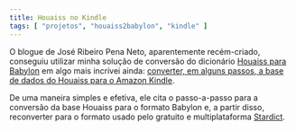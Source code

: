 ```yaml
---
title: Houaiss no Kindle
tags: [ "projetos", "houaiss2babylon", "kindle" ]
---
```


O blogue de José Ribeiro Pena Neto, aparentemente recém-criado, conseguiu utilizar minha solução de conversão do dicionário [Houaiss para Babylon](http://www.caloni.com.br/houaiss-para-babylon-12) em algo mais incrívei ainda: [converter, em alguns passos, a base de dados do Houaiss para o Amazon Kindle](http://zeribeiropena.wordpress.com/2011/03/21/dicionario-houaiss-e-babylon-no-kindle/#comment-3).

De uma maneira simples e efetiva, ele cita o passo-a-passo para a conversão da base Houaiss para o formato Babylon e, a partir disso, reconverter para o formato usado pelo gratuito e multiplataforma [Stardict](http://stardict.sourceforge.net/).
